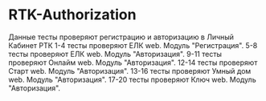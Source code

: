 # RTK-Authorization

Данные тесты проверяют регистрацию и авторизацию в Личный Кабинет РТК
1-4 тесты проверяют ЕЛК web. Модуль "Регистрация".
5-8 тесты проверяют ЕЛК web. Модуль "Авторизация".
9-11 тесты проверяют Онлайм web. Модуль "Авторизация".
12-14 тесты проверяют Старт web. Модуль "Авторизация".
13-16 тесты проверяют Умный дом web. Модуль "Авторизация".
17-20 тесты проверяют Ключ web. Модуль "Авторизация".
